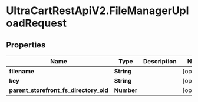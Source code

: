 # UltraCartRestApiV2.FileManagerUploadRequest

## Properties

Name | Type | Description | Notes
------------ | ------------- | ------------- | -------------
**filename** | **String** |  | [optional] 
**key** | **String** |  | [optional] 
**parent_storefront_fs_directory_oid** | **Number** |  | [optional] 


